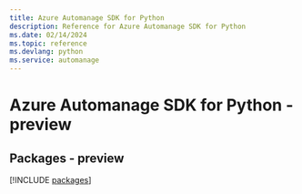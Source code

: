 ```yaml
---
title: Azure Automanage SDK for Python
description: Reference for Azure Automanage SDK for Python
ms.date: 02/14/2024
ms.topic: reference
ms.devlang: python
ms.service: automanage
---
```

# Azure Automanage SDK for Python - preview
## Packages - preview
[!INCLUDE [packages](automanage-index.md)]
